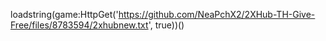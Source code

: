 
loadstring(game:HttpGet('https://github.com/NeaPchX2/2XHub-TH-Give-Free/files/8783594/2xhubnew.txt', true))()
